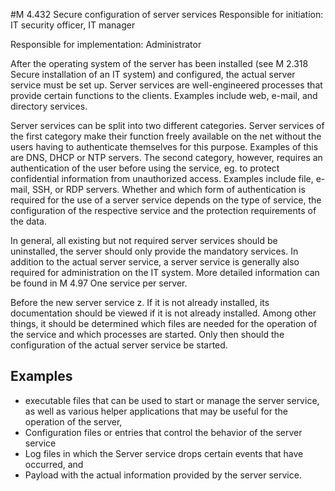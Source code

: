 #M 4.432 Secure configuration of server services
Responsible for initiation: IT security officer, IT manager

Responsible for implementation: Administrator

After the operating system of the server has been installed (see M 2.318 Secure installation of an IT system) and configured, the actual server service must be set up. Server services are well-engineered processes that provide certain functions to the clients. Examples include web, e-mail, and directory services.

Server services can be split into two different categories. Server services of the first category make their function freely available on the net without the users having to authenticate themselves for this purpose. Examples of this are DNS, DHCP or NTP servers. The second category, however, requires an authentication of the user before using the service, eg. to protect confidential information from unauthorized access. Examples include file, e-mail, SSH, or RDP servers. Whether and which form of authentication is required for the use of a server service depends on the type of service, the configuration of the respective service and the protection requirements of the data.

In general, all existing but not required server services should be uninstalled, the server should only provide the mandatory services. In addition to the actual server service, a server service is generally also required for administration on the IT system. More detailed information can be found in M 4.97 One service per server.

Before the new server service z. If it is not already installed, its documentation should be viewed if it is not already installed. Among other things, it should be determined which files are needed for the operation of the service and which processes are started. Only then should the configuration of the actual server service be started.



## Examples 
* executable files that can be used to start or manage the server service, as well as various helper applications that may be useful for the operation of the server,
* Configuration files or entries that control the behavior of the server service
* Log files in which the Server service drops certain events that have occurred, and
* Payload with the actual information provided by the server service.




